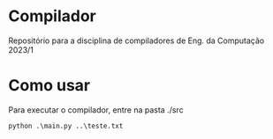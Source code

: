 # Compilador

Repositório para a disciplina de compiladores de Eng. da Computação 2023/1

# Como usar
Para executar o compilador, entre na pasta ./src

`
python .\main.py ..\teste.txt
`
